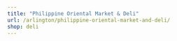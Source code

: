 ```yaml
---
title: "Philippine Oriental Market & Deli"
url: /arlington/philippine-oriental-market-and-deli/
shop: deli
---
```


